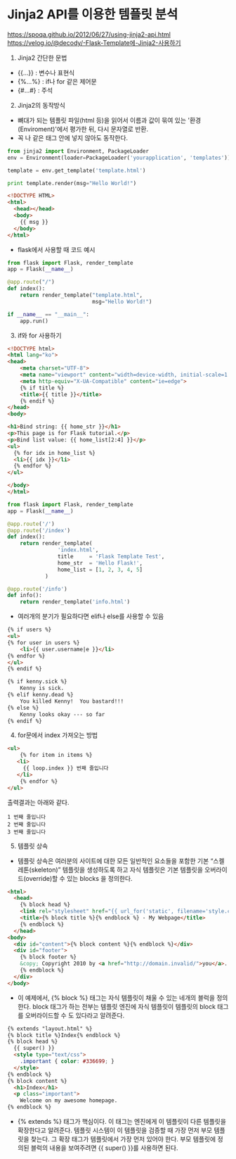 # Jinja2 API를 이용한 템플릿 분석
https://spoqa.github.io/2012/06/27/using-jinja2-api.html
https://velog.io/@decody/-Flask-Template에-Jinja2-사용하기


1. Jinja2 간단한 문법
- {{...}} : 변수나 표현식
- {%...%} : if나 for 같은 제어문
- {#...#} : 주석


2. Jinja2의 동작방식
- 뼈대가 되는 템플릿 파일(html 등)을 읽어서 이름과 값이 묶여 있는 '환경(Enviroment)'에서 평가한 뒤, 다시 문자열로 반환.
- 꼭 <head>나 <body> 같은 태그 안에 넣지 않아도 동작한다.

```Python
from jinja2 import Environment, PackageLoader
env = Environment(loader=PackageLoader('yourapplication', 'templates'))

template = env.get_template('template.html')

print template.render(msg="Hello World!")
```

```html
<!DOCTYPE HTML>
<html>
  <head></head>
  <body>
    {{ msg }}
  </body>
</html>
```
- flask에서 사용할 때 코드 예시
```python
from flask import Flask, render_template
app = Flask(__name__)

@app.route("/")
def index():
    return render_template("template.html",
                           msg="Hello World!")

if __name__ == "__main__":
    app.run()
```

3. if와 for 사용하기
```html
<!DOCTYPE html>
<html lang="ko">
<head>
    <meta charset="UTF-8">
    <meta name="viewport" content="width=device-width, initial-scale=1.0">
    <meta http-equiv="X-UA-Compatible" content="ie=edge">
    {% if title %}
    <title>{{ title }}</title>
    {% endif %}
</head>
<body>

<h1>Bind string: {{ home_str }}</h1>
<p>This page is for Flask tutorial.</p>
<p>Bind list value: {{ home_list[2:4] }}</p>
<ul>
  {% for idx in home_list %}
  <li>{{ idx }}</li>
  {% endfor %}
</ul>

</body>
</html>
```
```Python
from flask import Flask, render_template
app = Flask(__name__)

@app.route('/')
@app.route('/index')
def index():
    return render_template(
                'index.html',
                title     = 'Flask Template Test',
                home_str  = 'Hello Flask!',
                home_list = [1, 2, 3, 4, 5]
            )

@app.route('/info')
def info():
    return render_template('info.html')
```
- 여러개의 분기가 필요하다면 elif나 else를 사용할 수 있음
```HTML
{% if users %}
<ul>
{% for user in users %}
    <li>{{ user.username|e }}</li>
{% endfor %}
</ul>
{% endif %}
```
```HTML
{% if kenny.sick %}
    Kenny is sick.
{% elif kenny.dead %}
    You killed Kenny!  You bastard!!!
{% else %}
    Kenny looks okay --- so far
{% endif %}
```

4. for문에서 index 가져오는 방법
```HTML
<ul>
    {% for item in items %}
   <li>
     {{ loop.index }} 번째 줄입니다
   </li>
    {% endfor %}
</ul>
```
출력결과는 아래와 같다.
```
1 번째 줄입니다
2 번째 줄입니다
3 번째 줄입니다
```

5. 템플릿 상속
- 템플릿 상속은 여러분의 사이트에 대한 모든 일반적인 요소들을 포함한 기본 “스켈레톤(skeleton)” 템플릿을 생성하도록 하고 자식 템플릿은 기본 템플릿을 오버라이드(override)할 수 있는 blocks 을 정의한다.

```HTML
<html>
  <head>
    {% block head %}
    <link rel="stylesheet" href="{{ url_for('static', filename='style.css') }}">
    <title>{% block title %}{% endblock %} - My Webpage</title>
    {% endblock %}
  </head>
<body>
  <div id="content">{% block content %}{% endblock %}</div>
  <div id="footer">
    {% block footer %}
    &copy; Copyright 2010 by <a href="http://domain.invalid/">you</a>.
    {% endblock %}
  </div>
</body>
```
- 이 예제에서, {% block %} 태그는 자식 템플릿이 채울 수 있는 네개의 블럭을 정의한다. block 태그가 하는 전부는 템플릿 엔진에 자식 템플릿이 템플릿의 block 태그를 오버라이드할 수 도 있다라고 알려준다.

```HTML
{% extends "layout.html" %}
{% block title %}Index{% endblock %}
{% block head %}
  {{ super() }}
  <style type="text/css">
    .important { color: #336699; }
  </style>
{% endblock %}
{% block content %}
  <h1>Index</h1>
  <p class="important">
    Welcome on my awesome homepage.
{% endblock %}
```
- {% extends %} 태그가 핵심이다. 이 태그는 엔진에게 이 템플릿이 다른 템플릿을 확장한다고 알려준다. 템플릿 시스템이 이 템플릿을 검증할 때 가장 먼저 부모 템플릿을 찾는다. 그 확장 태그가 템플릿에서 가장 먼저 있어야 한다. 부모 템플릿에 정의된 블럭의 내용을 보여주려면 {{ super() }}를 사용하면 된다.
